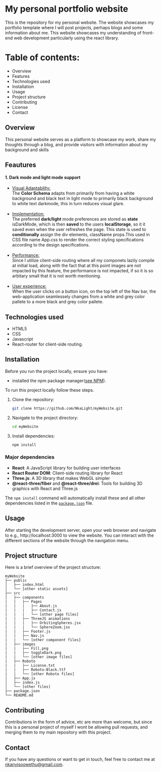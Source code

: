 # My personal portfolio website

This is the repository for my personal website. The website showcases my portfolio template where I will post projects, perhaps blogs and some information about me. This website showcases my understanding of front-end web development particularly using the react library.

# Table of contents:
- Overview
- Features
- Technologies used
- Installation
- Usage
- Project structure
- Contributing
- License
- Contact

## Overview
This personal website serves as a platform to showcase my work, share my thoughts through a blog, and provide visitors with information about my background and skills

## Feautures
#### 1. Dark mode and light mode support
- <ins>Visual Adaptability:</ins><br/>
The <strong>Color Schema</strong> adapts from primarily from having a white background and black text in light mode to primarily black background to white text darkmode, this in turn reduces visual glare.
<br/><br/>
- <ins>Implementation:</ins><br/>
The preferred <strong>dark/light</strong> mode preferences are stored as <strong>state</strong> isDarkMode, which is then <strong>saved</strong> to the users <strong>localStorage</strong>, so it it saved even when the user refreshes the page. This state is used to <strong>conditionally</strong> assign the div elements, className props.This used in CSS file name App.css to render the correct styling specifications according to the design specifications.
<br/><br/>
- <ins>Performance:</ins><br/>
Since I utilize client-side routing where all my componets lazily compile at initial load, along with the fact that at this point images are not impacted by this feature, the performance is not impacted, if so it is so arbitary small that it is not worth mentioning.
 <br/><br/>
- <ins>User experience:</ins><br/>
When the user clicks on a button icon, on the top left of the Nav bar, the web-application seamlessely changes from a white and grey color pallete to a more black and grey color pallete.

## Technologies used
 - HTML5
 - CSS
 - Javascript
 - React-router for client-side routing.

## Installation
Before you run the project locally, ensure you have:
-  installed the npm package manager([see NPM](https://docs.npmjs.com/downloading-and-installing-node-js-and-npm)).

To run this project locally follow these steps.
1. Clone the repository:
    ```bash
    git clone https://github.com/NkaLight/myWebsite.git
    ```

2. Navigate to the project directory:
    ```bash
    cd myWebsite
    ```

3. Install dependencies:
    ```bash
    npm install
    ```
### Major dependencies

- **React**: A JavaScript library for building user interfaces
- **React Router DOM**: Client-side routing library for React
- **Three.js**: A 3D library that makes WebGL simpler
- **@react-three/fiber** and **@react-three/drei**: Tools for building 3D graphics with React and Three.js

The `npm install` command will automatically install these and all other dependencies listed in the [`package.json`](https://github.com/NkaLight/myWebsite/blob/main/package.json) file.

## Usage
After starting the development server, open your web browser and navigate to e.g., http://localhost:3000 to view the website. You can interact with the different sections of the website through the navigation menu.

## Project structure
Here is a brief overview of the project structure:
```plaintext
myWebsite
├── public
│   ├── index.html
│   └── [other static assets]
├── src
│   ├── components
|   |   ├── Pages
|   |   |   ├── About.js
|   |   |   ├── Contact.js
|   |   |   └── [other page files]
|   |   ├── ThreeJS animations
|   |   |   ├── OrbitingSpheres.jsx
|   |   |   └── SphereZoom.jsx
|   |   ├── Footer.js
|   |   ├── Nav.js
|   |   └── [other component files]
|   ├── images
|   |   ├── Fill.png
|   |   ├── toggleDark.png
|   |   └── [other image files]
|   ├── Roboto
|   |   ├── License.txt
|   |   ├── Roboto-Black.ttf
|   |   └── [other Roboto files]
│   ├── App.js
│   ├── index.js
│   └── [other files]
├── package.json
└── README.md
```


## Contributing
Contributions in the form of advice, etc are more than welcome, but since this is a personal project of myself I wont be allowing pull requests, and merging them to my main repository with this project.


## Contact
If you have any questions or want to get in touch, feel free to contact me at [nkanyisoowethu@gmail.com](mailto:nkanyisoowethu@gmail.com).
